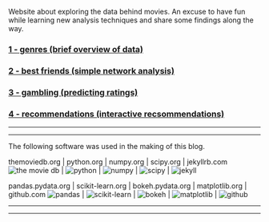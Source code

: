 Website about exploring the data behind movies. An excuse to have fun while learning new analysis techniques and share some findings along the way.

### [1 - genres (brief overview of data)](pages/post1.md)
### [2 - best friends (simple network analysis)](pages/post2.md)
### [3 - gambling (predicting ratings)](pages/post3.md)
### [4 - recommendations (interactive recsommendations)](pages/post4.md)



---
---
The following software was used in the making of this blog.

themoviedb.org | python.org | numpy.org | scipy.org | jekyllrb.com
![the movie db](../assets/credit/tmdb.png) | ![python](../assets/credit/python.png) | ![numpy](../assets/credit/numpy.png) | ![scipy](../assets/credit/scipy.png) | ![jekyll](../assets/credit/jekyll.png)

pandas.pydata.org | scikit-learn.org | bokeh.pydata.org | matplotlib.org | github.com
![pandas](../assets/credit/pandas.png) | ![scikit-learn](../assets/credit/scikit.png) | ![bokeh](../assets/credit/bokeh.png) | ![matplotlib](../assets/credit/mpl.png) | ![github](../assets/credit/github.png)

---
---

